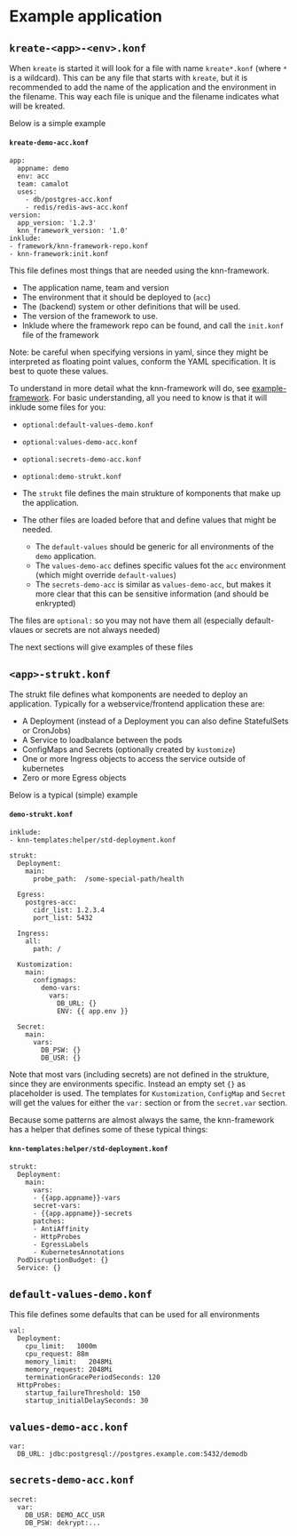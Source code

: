 # Example application

## `kreate-<app>-<env>.konf`
When `kreate` is started it will look for a file with name `kreate*.konf` (where `*` is a wildcard).
This can be any file that starts with `kreate`, but it is recommended to add the name of
the application and the environment in the filename.
This way each file is unique and the filename indicates what will be kreated.

Below is a simple example

#### `kreate-demo-acc.konf`
```
app:
  appname: demo
  env: acc
  team: camalot
  uses:
    - db/postgres-acc.konf
    - redis/redis-aws-acc.konf
version:
  app_version: '1.2.3'
  knn_framework_version: '1.0'
inklude:
- framework/knn-framework-repo.konf
- knn-framework:init.konf
```
This file defines most things that are needed using the knn-framework.
- The application name, team and version
- The environment that it should be deployed to (`acc`)
- The (backend) system or other definitions that will be used.
- The version of the framework to use.
- Inklude where the framework repo can be found, and call the `init.konf` file of the framework

Note: be careful when specifying versions in yaml, since they might be interpreted as
floating point values, conform the YAML specification.
It is best to quote these values.


To understand in more detail what the knn-framework will do, see [example-framework](./example-framework.md).
For basic understanding, all you need to know is that it will inklude some files for you:
- `optional:default-values-demo.konf`
- `optional:values-demo-acc.konf`
- `optional:secrets-demo-acc.konf`
- `optional:demo-strukt.konf`

- The `strukt` file defines the main strukture of komponents that make up the application.
- The other files are loaded before that and define values that might be needed.
  - The `default-values` should be generic for all environments of the `demo` application.
  - The `values-demo-acc` defines specific values fot the `acc` environment (which might override `default-values`)
  - The `secrets-demo-acc` is similar as `values-demo-acc`, but makes it more clear that this can be sensitive information (and should be enkrypted)

The files are `optional:` so you may not have them all (especially default-vlaues or secrets are not always needed)

The next sections will give examples of these files

## `<app>-strukt.konf`
The strukt file defines what komponents are needed to deploy an application.
Typically for a webservice/frontend application these are:
- A Deployment (instead of a Deployment you can also define StatefulSets or CronJobs)
- A Service to loadbalance between the pods
- ConfigMaps and Secrets (optionally created by `kustomize`)
- One or more Ingress objects to access the service outside of kubernetes
- Zero or more Egress objects

Below is a typical (simple) example
#### `demo-strukt.konf`
```
inklude:
- knn-templates:helper/std-deployment.konf

strukt:
  Deployment:
    main:
      probe_path:  /some-special-path/health

  Egress:
    postgres-acc:
      cidr_list: 1.2.3.4
      port_list: 5432

  Ingress:
    all:
      path: /

  Kustomization:
    main:
      configmaps:
        demo-vars:
          vars:
            DB_URL: {}
            ENV: {{ app.env }}

  Secret:
    main:
      vars:
        DB_PSW: {}
        DB_USR: {}
```
Note that most vars (including secrets) are not defined in the strukture, since they are environments specific.
Instead an empty set `{}` as placeholder is used.
The templates for `Kustomization`, `ConfigMap` and `Secret` will get the values for either
the `var:` section or from the `secret.var` section.

Because some patterns are almost always the same, the knn-framework has a
helper that defines some of these typical things:

#### `knn-templates:helper/std-deployment.konf`
```
strukt:
  Deployment:
    main:
      vars:
      - {{app.appname}}-vars
      secret-vars:
      - {{app.appname}}-secrets
      patches:
      - AntiAffinity
      - HttpProbes
      - EgressLabels
      - KubernetesAnnotations
  PodDisruptionBudget: {}
  Service: {}
```

## `default-values-demo.konf`
This file defines some defaults that can be used for all environments
```
val:
  Deployment:
    cpu_limit:   1000m
    cpu_request: 88m
    memory_limit:   2048Mi
    memory_request: 2048Mi
    terminationGracePeriodSeconds: 120
  HttpProbes:
    startup_failureThreshold: 150
    startup_initialDelaySeconds: 30
```

## `values-demo-acc.konf`
```
var:
  DB_URL: jdbc:postgresql://postgres.example.com:5432/demodb
```

## `secrets-demo-acc.konf`
```
secret:
  var:
    DB_USR: DEMO_ACC_USR
    DB_PSW: dekrypt:...
```
